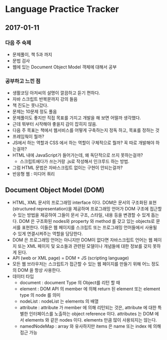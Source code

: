 # Language Practice Tracker

## 2017-01-11
### 다음 주 숙제
* 문제풀이, 책 5과 까지
* 문법 검사
* 웹에 있는 Document Object Model 객체에 대해서 공부

### 공부하고 느낀 점
* 생활코딩 아저씨의 설명이 깔끔하고 듣기 편하다.
* 자바 스크립트 반복문까지 강의 들음
* 책 진도는 못나갔다.
* 문제는 10문제 정도 풀음
* 문제풀이도 좋지만 직접 목표를 가지고 개발을 해 보면 어떨까 생각했다.
* 근데 뭐부터 시작해야 좋을지 감이 잡히지 않음.
* 다음 주 목표는 책에서 웹서비스를 어떻게 구축하는지 정독 하고, 목표를 정하는 것
* 프레임웍이 뭘까?
* JS에서 하는 역할과 CSS 에서 하는 역할이 구체적으로 뭘까? 꼭 따로 개발해야 하는걸까?
* HTML 내에 JavaScript가 들어가는데, 왜 독단적으로 쓰지 못하는걸까?
  * 스크립트에다가 쓰는거랑 .js로 작성해서 인크루드 하는 방법.
* 그럼 HTML 문법은 자바스크립트 없이는 구현이 안되는걸까?
* 반응형 웹 : 미디어 쿼리

## Document Object Model (DOM)
* HTML, XML 문서의 프로그래밍 interface 이다. DOM은 문서의 구조화된 표현(structured representation)을 제공하며 프로그래밍 언어가 DOM 구조에 접근할 수 있는 방법을 제공하여 그들이 문서 구조, 스타일, 내용 등을 변경할 수 있게 돕는다. DOM 은 구조화된 nodes와 property 와 method 를 갖고 있는 objects로 문서를 표현한다. 이들은 웹 페이지를 스크립트 또는 프로그래밍 언어들에서 사용될 수 있게 연결시켜주는 역할을 담당한다.
* DOM 은 프로그래밍 언어는 아니지만 DOM이 없다면 자바스크립트 언어는 웹 페이지 또는 XML 페이지 및 요소들과 관련된 모델이나 개념들에 대한 정보를 갖지 못하게 된다.
* API (web or XML page) = DOM + JS (scripting language)
* 모든 웹 브라우저는 스크립트가 접근할 수 있는 웹 페이지를 만들기 위해 어느 정도의 DOM 을 항상 사용한다.
* 데이터 타입
  * document : document Type 의 Object를 리턴 할 때
  * element : DOM API 의 member 에 의해 return 된 element 또는 element type 의 node 를 의미
  * nodeList : nodeList 는 elements 의 배열
  * attribute : attribute 가 member 에 의해 리턴되는 것은, attribute 에 대한 특별한 인터페이스를 노출하는 object reference 이다. attributes 는 DOM 에서 elements 와 같은 nodes 이다. elements 만큼 많이 사용되지는 않는다.
  * namedNodeMap : array 와 유사하지만 items 은 name 또는 index 에 의해 접근 가능

